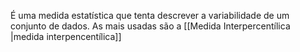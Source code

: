 É uma medida estatística que tenta descrever a variabilidade de um conjunto de dados. As mais usadas são a [[Medida Interpercentílica |medida interpencentílica]]